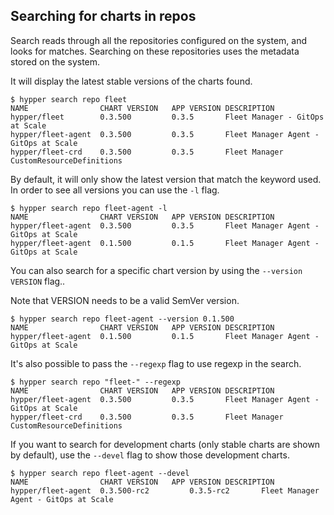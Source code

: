## Searching for charts in repos

Search reads through all the repositories configured on the system, and looks for matches. Searching on these repositories uses the metadata stored on the system.

It will display the latest stable versions of the charts found.

```terminal
$ hypper search repo fleet
NAME              	CHART VERSION	APP VERSION	DESCRIPTION                            
hypper/fleet      	0.3.500      	0.3.5      	Fleet Manager - GitOps at Scale        
hypper/fleet-agent	0.3.500      	0.3.5      	Fleet Manager Agent - GitOps at Scale  
hypper/fleet-crd  	0.3.500      	0.3.5      	Fleet Manager CustomResourceDefinitions
```

By default, it will only show the latest version that match the keyword used. In order to see all versions you can use the `-l` flag.

```terminal
$ hypper search repo fleet-agent -l
NAME              	CHART VERSION	APP VERSION	DESCRIPTION                          
hypper/fleet-agent	0.3.500      	0.3.5      	Fleet Manager Agent - GitOps at Scale
hypper/fleet-agent	0.1.500      	0.1.5      	Fleet Manager Agent - GitOps at Scale
```

You can also search for a specific chart version by using the `--version VERSION` flag..

Note that VERSION needs to be a valid SemVer version.

```terminal
$ hypper search repo fleet-agent --version 0.1.500
NAME              	CHART VERSION	APP VERSION	DESCRIPTION                          
hypper/fleet-agent	0.1.500      	0.1.5      	Fleet Manager Agent - GitOps at Scale
```

It's also possible to pass the `--regexp` flag to use regexp in the search.

```terminal
$ hypper search repo "fleet-" --regexp
NAME              	CHART VERSION	APP VERSION	DESCRIPTION                            
hypper/fleet-agent	0.3.500      	0.3.5      	Fleet Manager Agent - GitOps at Scale  
hypper/fleet-crd  	0.3.500      	0.3.5      	Fleet Manager CustomResourceDefinitions
```

If you want to search for development charts (only stable charts are shown by default), use the `--devel` flag to show those development charts.


```terminal
$ hypper search repo fleet-agent --devel
NAME              	CHART VERSION	APP VERSION	DESCRIPTION                            
hypper/fleet-agent	0.3.500-rc2      	0.3.5-rc2      	Fleet Manager Agent - GitOps at Scale
```
